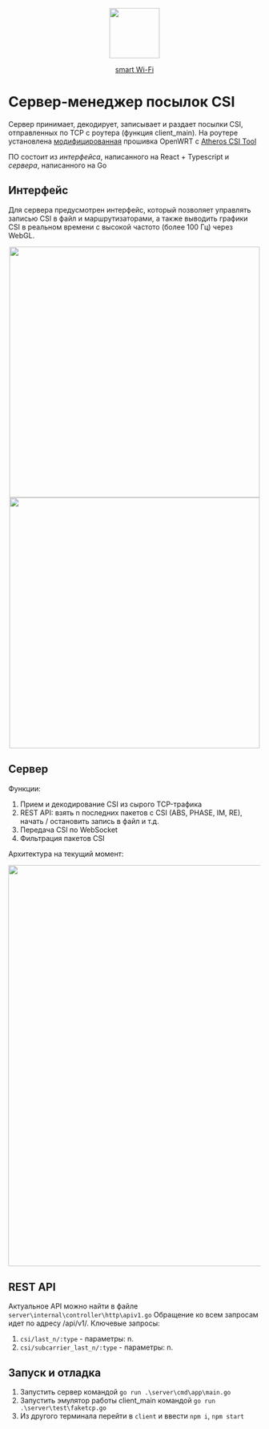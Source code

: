 <p align="center">
  <img src="https://user-images.githubusercontent.com/61945327/201778567-fee234ff-84f1-459e-b3b3-cb0d96cc0a68.png" height="100">
</p>

<p align="center">
  <a href="https://github.com/maksimio/smartwifi">smart Wi-Fi</a>
</p>

# Сервер-менеджер посылок CSI
Сервер принимает, декодирует, записывает и раздает посылки CSI, отправленных по TCP с роутера (функция client_main). На роутере установлена [модифицированная](https://github.com/xieyaxiongfly/Atheros_CSI_tool_OpenWRT_src) прошивка OpenWRT с [Atheros CSI Tool](https://wands.sg/research/wifi/AtherosCSI/)

ПО состоит из *интерфейса*, написанного на React + Typescript и *сервера*, написанного на Go

## Интерфейс
Для сервера предусмотрен интерфейс, который позволяет управлять записью CSI в файл и маршрутизаторами, а также выводить графики CSI в реальном времени с высокой частото (более 100 Гц) через WebGL.

<p align="center">
  <img src="https://user-images.githubusercontent.com/61945327/201782299-123e2466-f490-4690-8e44-a1d2f42c0b54.png" width="500px">
  <img src="https://user-images.githubusercontent.com/61945327/201782498-819afe7e-220b-4652-bd04-7f6145a8302c.png" width="500px">
</p>

## Сервер
Функции:
1. Прием и декодирование CSI из сырого TCP-трафика
2. REST API: взять n последних пакетов с CSI (ABS, PHASE, IM, RE), начать / остановить запись в файл и т.д.
3. Передача CSI по WebSocket
4. Фильтрация пакетов CSI

Архитектура на текущий момент:
<p align="center">
  <img src="https://user-images.githubusercontent.com/61945327/201779656-1fff5106-80fc-4d36-9935-777b8abf2a8e.png" width="800">
</p>

## REST API
Актуальное API можно найти в файле `server\internal\controller\http\apiv1.go` Обращение ко всем запросам идет по адресу /api/v1/. Ключевые запросы:

1. `csi/last_n/:type` - параметры: n.
2. `csi/subcarrier_last_n/:type` - параметры: n.

## Запуск и отладка
1. Запустить сервер командой `go run .\server\cmd\app\main.go`
2. Запустить эмулятор работы client_main командой `go run .\server\test\faketcp.go`
3. Из другого терминала перейти в `client` и ввести `npm i`, `npm start`

